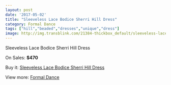 ```yaml
---
layout: post
date: '2017-05-02'
title: "Sleeveless Lace Bodice Sherri Hill Dress"
category: Formal Dance
tags: ["hill","beaded","dresses","unique","dress"]
image: http://img.transblink.com/21384-thickbox_default/sleeveless-lace-bodice-sherri-hill-dress.jpg
---
```

Sleeveless Lace Bodice Sherri Hill Dress

On Sales: **$470**
<a href="https://www.transblink.com/en/formal-dance/6777-sleeveless-lace-bodice-sherri-hill-dress.html"><amp-img layout="responsive" width="600" height="600" src="//img.transblink.com/21384-thickbox_default/sleeveless-lace-bodice-sherri-hill-dress.jpg" alt="Sleeveless Lace Bodice Sherri Hill Dress 0" /></a>
<a href="https://www.transblink.com/en/formal-dance/6777-sleeveless-lace-bodice-sherri-hill-dress.html"><amp-img layout="responsive" width="600" height="600" src="//img.transblink.com/21388-thickbox_default/sleeveless-lace-bodice-sherri-hill-dress.jpg" alt="Sleeveless Lace Bodice Sherri Hill Dress 1" /></a>
<a href="https://www.transblink.com/en/formal-dance/6777-sleeveless-lace-bodice-sherri-hill-dress.html"><amp-img layout="responsive" width="600" height="600" src="//img.transblink.com/21387-thickbox_default/sleeveless-lace-bodice-sherri-hill-dress.jpg" alt="Sleeveless Lace Bodice Sherri Hill Dress 2" /></a>
<a href="https://www.transblink.com/en/formal-dance/6777-sleeveless-lace-bodice-sherri-hill-dress.html"><amp-img layout="responsive" width="600" height="600" src="//img.transblink.com/21386-thickbox_default/sleeveless-lace-bodice-sherri-hill-dress.jpg" alt="Sleeveless Lace Bodice Sherri Hill Dress 3" /></a>
<a href="https://www.transblink.com/en/formal-dance/6777-sleeveless-lace-bodice-sherri-hill-dress.html"><amp-img layout="responsive" width="600" height="600" src="//img.transblink.com/21385-thickbox_default/sleeveless-lace-bodice-sherri-hill-dress.jpg" alt="Sleeveless Lace Bodice Sherri Hill Dress 4" /></a>

Buy it: [Sleeveless Lace Bodice Sherri Hill Dress](https://www.transblink.com/en/formal-dance/6777-sleeveless-lace-bodice-sherri-hill-dress.html "Sleeveless Lace Bodice Sherri Hill Dress")

View more: [Formal Dance](https://www.transblink.com/en/6-formal-dance "Formal Dance")